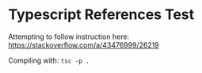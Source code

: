 # Typescript References Test

Attempting to follow instruction here: https://stackoverflow.com/a/43476999/26219

Compiling with: `tsc -p .`

